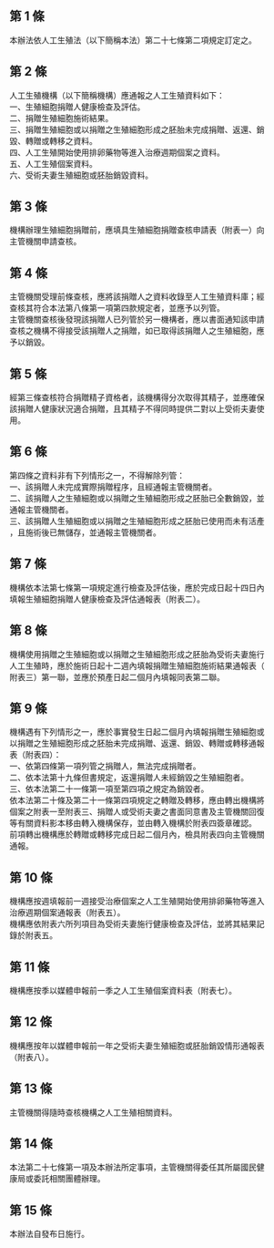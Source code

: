 第 1 條
-------
本辦法依人工生殖法（以下簡稱本法）第二十七條第二項規定訂定之。

第 2 條
-------
人工生殖機構（以下簡稱機構）應通報之人工生殖資料如下：  
一、生殖細胞捐贈人健康檢查及評估。  
二、捐贈生殖細胞施術結果。  
三、捐贈生殖細胞或以捐贈之生殖細胞形成之胚胎未完成捐贈、返還、銷  
    毀、轉贈或轉移之資料。  
四、人工生殖開始使用排卵藥物等進入治療週期個案之資料。  
五、人工生殖個案資料。  
六、受術夫妻生殖細胞或胚胎銷毀資料。

第 3 條
-------
機構辦理生殖細胞捐贈前，應填具生殖細胞捐贈查核申請表（附表一）向  
主管機關申請查核。

第 4 條
-------
主管機關受理前條查核，應將該捐贈人之資料收錄至人工生殖資料庫；經  
查核其符合本法第八條第一項第四款規定者，並應予以列管。  
主管機關查核後發現該捐贈人已列管於另一機構者，應以書面通知該申請  
查核之機構不得接受該捐贈人之捐贈，如已取得該捐贈人之生殖細胞，應  
予以銷毀。

第 5 條
-------
經第三條查核符合捐贈精子資格者，該機構得分次取得其精子，並應確保  
該捐贈人健康狀況適合捐贈，且其精子不得同時提供二對以上受術夫妻使  
用。

第 6 條
-------
第四條之資料非有下列情形之一，不得解除列管：  
一、該捐贈人未完成實際捐贈程序，且經通報主管機關者。  
二、該捐贈人之生殖細胞或以捐贈之生殖細胞形成之胚胎已全數銷毀，並  
    通報主管機關者。  
三、該捐贈人生殖細胞或以捐贈之生殖細胞形成之胚胎已使用而未有活產  
    ，且施術後已無儲存，並通報主管機關者。

第 7 條
-------
機構依本法第七條第一項規定進行檢查及評估後，應於完成日起十四日內  
填報生殖細胞捐贈人健康檢查及評估通報表（附表二）。

第 8 條
-------
機構使用捐贈之生殖細胞或以捐贈之生殖細胞形成之胚胎為受術夫妻施行  
人工生殖時，應於施術日起十二週內填報捐贈生殖細胞施術結果通報表（  
附表三）第一聯，並應於預產日起二個月內填報同表第二聯。

第 9 條
-------
機構遇有下列情形之一，應於事實發生日起二個月內填報捐贈生殖細胞或  
以捐贈之生殖細胞形成之胚胎未完成捐贈、返還、銷毀、轉贈或轉移通報  
表（附表四）：  
一、依第四條第一項列管之捐贈人，無法完成捐贈者。  
二、依本法第十九條但書規定，返還捐贈人未經銷毀之生殖細胞者。  
三、依本法第二十一條第一項至第四項之規定為銷毀者。  
依本法第二十條及第二十一條第四項規定之轉贈及轉移，應由轉出機構將  
個案之附表一至附表三、捐贈人或受術夫妻之書面同意書及主管機關回復  
等有關資料影本移由轉入機構保存，並由轉入機構於附表四簽章確認。  
前項轉出機構應於轉贈或轉移完成日起二個月內，檢具附表四向主管機關  
通報。

第 10 條
--------
機構應按週填報前一週接受治療個案之人工生殖開始使用排卵藥物等進入  
治療週期個案通報表（附表五）。  
機構應依附表六所列項目為受術夫妻施行健康檢查及評估，並將其結果記  
錄於附表五。

第 11 條
--------
機構應按季以媒體申報前一季之人工生殖個案資料表（附表七）。

第 12 條
--------
機構應按年以媒體申報前一年之受術夫妻生殖細胞或胚胎銷毀情形通報表  
（附表八）。

第 13 條
--------
主管機關得隨時查核機構之人工生殖相關資料。

第 14 條
--------
本法第二十七條第一項及本辦法所定事項，主管機關得委任其所屬國民健  
康局或委託相關團體辦理。

第 15 條
--------
本辦法自發布日施行。

